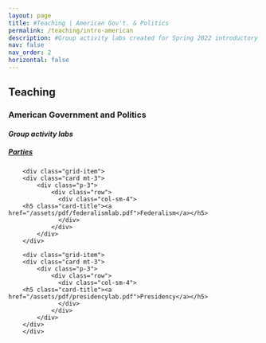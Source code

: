 ```yaml
---
layout: page
title: #Teaching | American Gov't. & Politics
permalink: /teaching/intro-american
description: #Group activity labs created for Spring 2022 introductory American Politics course
nav: false
nav_order: 2
horizontal: false
---
```


<h2>Teaching</h2>
<h3>American Government and Politics</h3>
<h4><i>Group activity labs</i></h4>

<div class="grid-container">
    <div class="grid-item">
        <div class="card mt-3">
            <div class="p-3">
                <div class="row">
                  <div class="col-sm-4">
        <h5 class="card-title"><a href="/assets/pdf/partieslab.pdf">Parties</a></h5>
                  </div>
                </div>
            </div>
        </div>

        <div class="grid-item">
        <div class="card mt-3">
            <div class="p-3">
                <div class="row">
                  <div class="col-sm-4">
        <h5 class="card-title"><a href="/assets/pdf/federalismlab.pdf">Federalism</a></h5>
                  </div>
                </div>
            </div>
        </div>

        <div class="grid-item">
        <div class="card mt-3">
            <div class="p-3">
                <div class="row">
                  <div class="col-sm-4">
        <h5 class="card-title"><a href="/assets/pdf/presidencylab.pdf">Presidency</a></h5>
                  </div>
                </div>
            </div>
        </div>
        </div>
